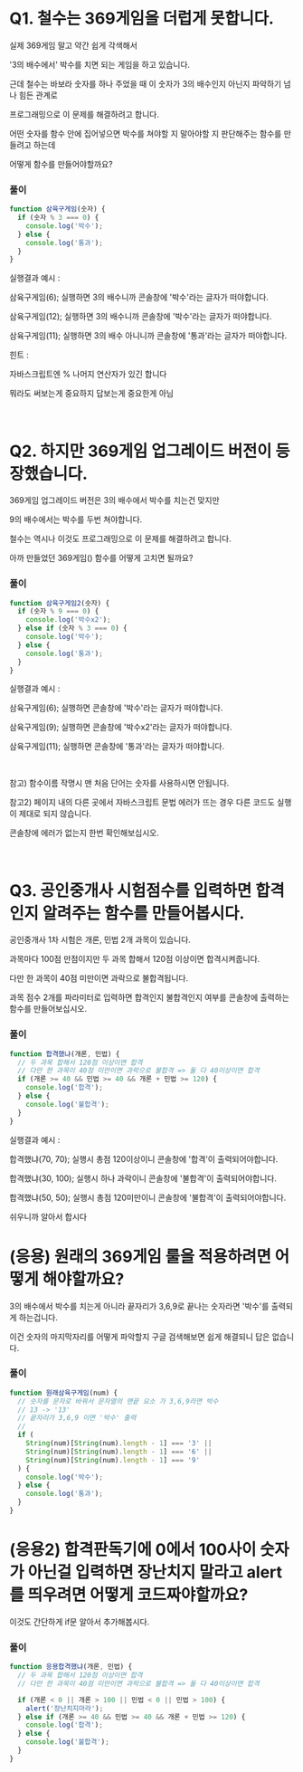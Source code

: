 # Q1. 철수는 369게임을 더럽게 못합니다.

실제 369게임 말고 약간 쉽게 각색해서

'3의 배수에서' 박수를 치면 되는 게임을 하고 있습니다.

근데 철수는 바보라 숫자를 하나 주었을 때 이 숫자가 3의 배수인지 아닌지 파악하기 넘나 힘든 관계로

프로그래밍으로 이 문제를 해결하려고 합니다.

어떤 숫자를 함수 안에 집어넣으면 박수를 쳐야할 지 말아야할 지 판단해주는 함수를 만들려고 하는데

어떻게 함수를 만들어야할까요?

### 풀이

```js
function 삼육구게임(숫자) {
  if (숫자 % 3 === 0) {
    console.log('박수');
  } else {
    console.log('통과');
  }
}
```

실행결과 예시 :

삼육구게임(6); 실행하면 3의 배수니까 콘솔창에 '박수'라는 글자가 떠야합니다.

삼육구게임(12); 실행하면 3의 배수니까 콘솔창에 '박수'라는 글자가 떠야합니다.

삼육구게임(11); 실행하면 3의 배수 아니니까 콘솔창에 '통과'라는 글자가 떠야합니다.

힌트 :

자바스크립트엔 % 나머지 연산자가 있긴 합니다

뭐라도 써보는게 중요하지 답보는게 중요한게 아님

<br>

# Q2. 하지만 369게임 업그레이드 버전이 등장했습니다.

369게임 업그레이드 버전은 3의 배수에서 박수를 치는건 맞지만

9의 배수에서는 박수를 두번 쳐야합니다.

철수는 역시나 이것도 프로그래밍으로 이 문제를 해결하려고 합니다.

아까 만들었던 369게임() 함수를 어떻게 고치면 될까요?

### 풀이

```js
function 삼육구게임2(숫자) {
  if (숫자 % 9 === 0) {
    console.log('박수x2');
  } else if (숫자 % 3 === 0) {
    console.log('박수');
  } else {
    console.log('통과');
  }
}
```

실행결과 예시 :

삼육구게임(6); 실행하면 콘솔창에 '박수'라는 글자가 떠야합니다.

삼육구게임(9); 실행하면 콘솔창에 '박수x2'라는 글자가 떠야합니다.

삼육구게임(11); 실행하면 콘솔창에 '통과'라는 글자가 떠야합니다.

<br>

참고) 함수이름 작명시 맨 처음 단어는 숫자를 사용하시면 안됩니다.

참고2) 페이지 내의 다른 곳에서 자바스크립트 문법 에러가 뜨는 경우 다른 코드도 실행이 제대로 되지 않습니다.

콘솔창에 에러가 없는지 한번 확인해보십시오.

<br>

# Q3. 공인중개사 시험점수를 입력하면 합격인지 알려주는 함수를 만들어봅시다.

공인중개사 1차 시험은 개론, 민법 2개 과목이 있습니다.

과목마다 100점 만점이지만 두 과목 합해서 120점 이상이면 합격시켜줍니다.

다만 한 과목이 40점 미만이면 과락으로 불합격됩니다.

과목 점수 2개를 파라미터로 입력하면 합격인지 불합격인지 여부를 콘솔창에 출력하는 함수를 만들어보십시오.

### 풀이

```js
function 합격했냐(개론, 민법) {
  // 두 과목 합해서 120점 이상이면 합격
  // 다만 한 과목이 40점 미만이면 과락으로 불합격 => 둘 다 40이상이면 합격
  if (개론 >= 40 && 민법 >= 40 && 개론 + 민법 >= 120) {
    console.log('합격');
  } else {
    console.log('불합격');
  }
}
```

실행결과 예시 :

합격했냐(70, 70); 실행시 총점 120이상이니 콘솔창에 '합격'이 출력되어야합니다.

합격했냐(30, 100); 실행시 하나 과락이니 콘솔창에 '불합격'이 출력되어야합니다.

합격했냐(50, 50); 실행시 총점 120미만이니 콘솔창에 '불합격'이 출력되어야합니다.

쉬우니까 알아서 합시다

# (응용) 원래의 369게임 룰을 적용하려면 어떻게 해야할까요?

3의 배수에서 박수를 치는게 아니라 끝자리가 3,6,9로 끝나는 숫자라면 '박수'를 출력되게 하는겁니다.

이건 숫자의 마지막자리를 어떻게 파악할지 구글 검색해보면 쉽게 해결되니 답은 없습니다.

### 풀이

```js
function 원래삼육구게임(num) {
  // 숫자를 문자로 바꿔서 문자열의 맨끝 요소 가 3,6,9라면 박수
  // 13 -> '13'
  // 끝자리가 3,6,9 이면 '박수' 출력
  //
  if (
    String(num)[String(num).length - 1] === '3' ||
    String(num)[String(num).length - 1] === '6' ||
    String(num)[String(num).length - 1] === '9'
  ) {
    console.log('박수');
  } else {
    console.log('통과');
  }
}
```

# (응용2) 합격판독기에 0에서 100사이 숫자가 아닌걸 입력하면 장난치지 말라고 alert를 띄우려면 어떻게 코드짜야할까요?

이것도 간단하게 if문 알아서 추가해봅시다.

### 풀이

```js
function 응용합격했냐(개론, 민법) {
  // 두 과목 합해서 120점 이상이면 합격
  // 다만 한 과목이 40점 미만이면 과락으로 불합격 => 둘 다 40이상이면 합격

  if (개론 < 0 || 개론 > 100 || 민법 < 0 || 민법 > 100) {
    alert('장난치지마라');
  } else if (개론 >= 40 && 민법 >= 40 && 개론 + 민법 >= 120) {
    console.log('합격');
  } else {
    console.log('불합격');
  }
}
```
